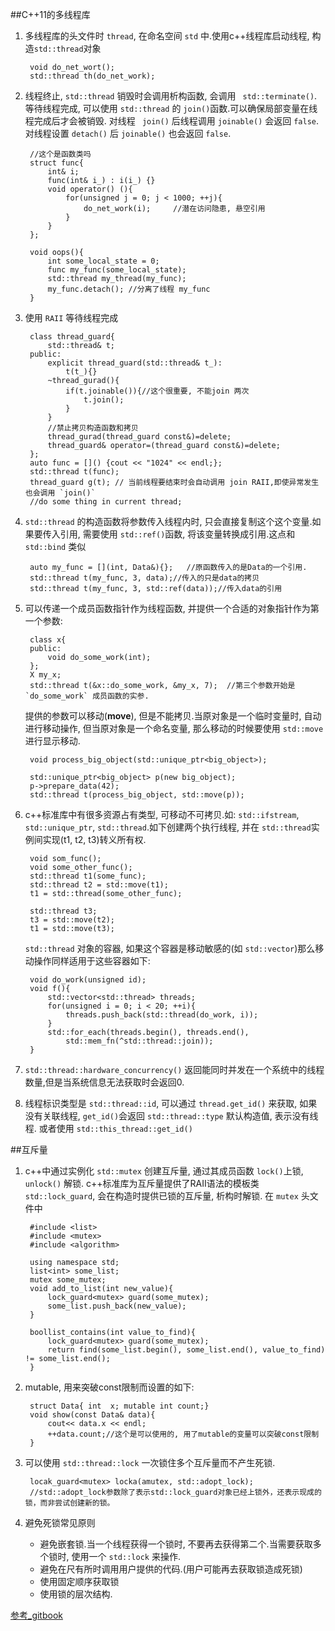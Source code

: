 ##C++11的多线程库

1. 多线程库的头文件时 `thread`, 在命名空间 `std` 中.使用c++线程库启动线程, 构造`std::thread`对象

		void do_net_wort();
		std::thread th(do_net_work);


2. 线程终止, `std::thread` 销毁时会调用析构函数, 会调用 ` std::terminate()`. 等待线程完成, 可以使用 `std::thread` 的 `join()`函数.可以确保局部变量在线程完成后才会被销毁. 对线程 ` join()` 后线程调用 `joinable()` 会返回 `false`. 对线程设置 `detach()` 后 `joinable()` 也会返回 `false`.

		//这个是函数类吗
		struct func{
			int& i;
			func(int& i_) : i(i_) {}
			void operator() (){
				for(unsigned j = 0; j < 1000; ++j){
					do_net_work(i);		//潜在访问隐患, 悬空引用
				}
			}
		};
	
		void oops(){
			int some_local_state = 0;
			func my_func(some_local_state);	
			std::thread my_thread(my_func);
			my_func.detach(); //分离了线程 my_func
		}

3. 使用 `RAII` 等待线程完成

		class thread_guard{
			std::thread& t;
		public:
			explicit thread_guard(std::thread& t_):
				t(t_){}
			~thread_gurad(){
				if(t.joinable()){//这个很重要, 不能join 两次
					t.join();
				}
			}
			//禁止拷贝构造函数和拷贝
			thread_gurad(thread_guard const&)=delete;
			thread_guard& operator=(thread_guard const&)=delete;
		};
		auto func = []() {cout << "1024" << endl;};
		std::thread t(func);
		thread_guard g(t); // 当前线程要结束时会自动调用 join RAII,即使异常发生也会调用 `join()`
		//do some thing in current thread;

4. `std::thread` 的构造函数将参数传入线程内时, 只会直接复制这个这个变量.如果要传入引用, 需要使用 `std::ref()`函数, 将该变量转换成引用.这点和 `std::bind` 类似

		auto my_func = [](int, Data&){};   //原函数传入的是Data的一个引用.
		std::thread t(my_func, 3, data);//传入的只是data的拷贝
		std::thread t(my_func, 3, std::ref(data));//传入data的引用

5. 可以传递一个成员函数指针作为线程函数, 并提供一个合适的对象指针作为第一个参数:

		class x{
		public:
			void do_some_work(int);
		};
		X my_x;
		std::thread t(&x::do_some_work, &my_x, 7);  //第三个参数开始是 `do_some_work` 成员函数的实参.

	提供的参数可以移动(**move**), 但是不能拷贝.当原对象是一个临时变量时, 自动进行移动操作, 但当原对象是一个命名变量, 那么移动的时候要使用 `std::move` 进行显示移动.

		void process_big_object(std::unique_ptr<big_object>);

		std::unique_ptr<big_object> p(new big_object);
		p->prepare_data(42);
		std::thread t(process_big_object, std::move(p));

6. c++标准库中有很多资源占有类型, 可移动不可拷贝.如: `std::ifstream`, `std::unique_ptr`, `std::thread`.如下创建两个执行线程, 并在 `std::thread`实例间实现(t1, t2, t3)转义所有权.

		void som_func();
		void some_other_func();
		std::thread t1(some_func);
		std::thread t2 = std::move(t1);
		t1 = std::thread(some_other_func);

		std::thread t3;
		t3 = std::move(t2);
		t1 = std::move(t3);

	`std::thread` 对象的容器, 如果这个容器是移动敏感的(如 `std::vector`)那么移动操作同样适用于这些容器如下:
	
		void do_work(unsigned id);
		void f(){
			std::vector<std::thread> threads;
			for(unsigned i = 0; i < 20; ++i){
				threads.push_back(std::thread(do_work, i));
			}
			std::for_each(threads.begin(), threads.end(),
				std::mem_fn(^std::thread::join));
		}
		

7. `std::thread::hardware_concurrency()` 返回能同时并发在一个系统中的线程数量,但是当系统信息无法获取时会返回0.
8. 线程标识类型是 `std::thread::id`, 可以通过 `thread.get_id()` 来获取, 如果没有关联线程, `get_id()`会返回 
	`std::thread::type` 默认构造值, 表示没有线程. 或者使用 `std::this_thread::get_id()`



##互斥量
1. c++中通过实例化 `std::mutex` 创建互斥量, 通过其成员函数 `lock()`上锁, `unlock()` 解锁. c++标准库为互斥量提供了RAII语法的模板类 `std::lock_guard`, 会在构造时提供已锁的互斥量, 析构时解锁. 在 `mutex` 头文件中

		#include <list>
		#include <mutex>
		#include <algorithm>

		using namespace std;
		list<int> some_list;
		mutex some_mutex;
		void add_to_list(int new_value){
			lock_guard<mutex> guard(some_mutex);
			some_list.push_back(new_value);
		}
		
		boollist_contains(int value_to_find){
			lock_guard<mutex> guard(some_mutex);
			return find(some_list.begin(), some_list.end(), value_to_find) != some_list.end();
		}

2. mutable, 用来突破const限制而设置的如下:

		struct Data{ int  x; mutable int count;}
		void show(const Data& data){
			cout<< data.x << endl;
			++data.count;//这个是可以使用的, 用了mutable的变量可以突破const限制 
		}

3. 可以使用 `std::thread::lock` 一次锁住多个互斥量而不产生死锁.
		
		locak_guard<mutex> locka(amutex, std::adopt_lock);
		//std::adopt_lock参数除了表示std::lock_guard对象已经上锁外，还表示现成的锁，而非尝试创建新的锁。

4. 避免死锁常见原则
	- 避免嵌套锁.当一个线程获得一个锁时, 不要再去获得第二个.当需要获取多个锁时, 使用一个 `std::lock` 来操作.
	- 避免在尺有所时调用用户提供的代码.(用户可能再去获取锁造成死锁)
	- 使用固定顺序获取锁 
	- 使用锁的层次结构.

































[参考_gitbook](https://chenxiaowei.gitbooks.io/cpp_concurrency_in_action/content/content/chapter2/chapter2-chinese.html)